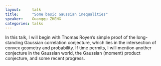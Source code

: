```yaml
---
layout:     talk
title:      "Some basic Gaussian inequalities"
speaker:    Guangqu ZHENG
categories: talks
---
```

In this talk, I will begin with Thomas Royen’s simple proof of the long-standing Gaussian correlation conjecture, which lies in the intersection of convex geometry and probability. If time permits, I will mention another conjecture in the Gaussian world, the Gaussian (moment) product conjecture, and some recent progress.
